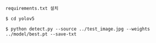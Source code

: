 `requirements.txt 설치`


`$ cd yolov5`


`$ python detect.py --source ../test_image.jpg --weights ../model/best.pt --save-txt`
